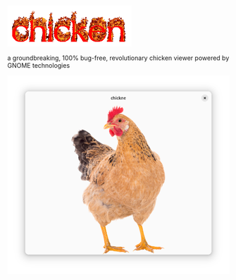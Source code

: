 ![chicken](/images/heading.gif)

a groundbreaking, 100% bug-free, revolutionary chicken viewer powered by GNOME technologies

![a screenshot of the chicken](/images/theoneandonlyscreenshot.png)
